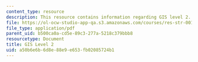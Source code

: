 ```yaml
---
content_type: resource
description: This resource contains information regarding GIS level 2.
file: https://ol-ocw-studio-app-qa.s3.amazonaws.com/courses/res-str-001-geographic-information-system-gis-tutorial-january-iap-2016/a50b6e6b6d8e88e9e653fb02085724b1_MITRES_STR_001IAP16_GISII.pdf
file_type: application/pdf
parent_uid: b500ca0a-cd5e-89c3-277a-5218c379bbb8
resourcetype: Document
title: GIS Level 2
uid: a50b6e6b-6d8e-88e9-e653-fb02085724b1
---
```

